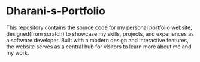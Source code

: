 # Dharani-s-Portfolio
This repository contains the source code for my personal portfolio website, designed(from scratch) to showcase my skills, projects, and experiences as a software developer. Built with a modern design and interactive features, the website serves as a central hub for visitors to learn more about me and my work.
